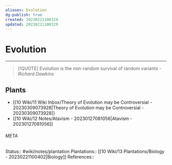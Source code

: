 ```yaml
---
aliases: Evolution
dg-publish: true
created: 20230221100329
updated: 20230221100329
---
```

# Evolution
---
> [!QUOTE]
> Evolution is the non-random survival of random variants - *Richard Dawkins*



## Plants
- [[10 Wiki/11 Wiki Inbox/Theory of Evolution may be Controversial - 20230309073928\|Theory of Evolution may be Controversial - 20230309073928]]
- [[10 Wiki/12 Notes/Atavism - 20230127081056\|Atavism - 20230127081056]]




###### META
Status:: #wiki/notes/plantation
Plantations:: [[10 Wiki/13 Plantations/Biology - 20230221100402\|Biology]]
References:: 
